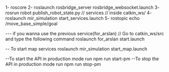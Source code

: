 1- roscore
2- roslaunch rosbridge_server rosbridge_websocket.launch
3- rosrun robot publish_robot_state.py
// services
// inside catkin_ws/
4- roslaunch mir_simulation start_services.launch
5- rostopic echo /move_base_simple/goal

--- if you wanna use the previous service(for_arslan)
// Go to catkin_ws/src and type the following command
roslaunch for_arslan start.launch

-- To start map services
roslaunch mir_simulation start_map.launch

--To start the API in production mode run
npm run start-pm
--To stop the API in production mode run
npm run stop-pm
